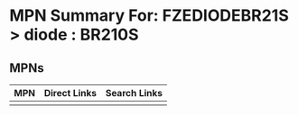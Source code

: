 



# MPN Summary For: FZEDIODEBR21S > diode : BR210S

## MPNs
  

|MPN|Direct Links|Search Links|
| :--- | :--- | :--- |
||||
